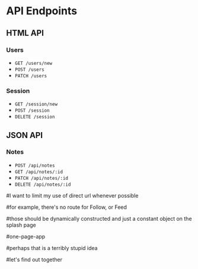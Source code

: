 # API Endpoints

## HTML API

### Users

- `GET /users/new`
- `POST /users`
- `PATCH /users`

### Session

- `GET /session/new`
- `POST /session`
- `DELETE /session`

## JSON API

### Notes

- `POST /api/notes`
- `GET /api/notes/:id`
- `PATCH /api/notes/:id`
- `DELETE /api/notes/:id`


#I want to limit my use of direct url whenever possible 

#for example, there's no route for Follow, or Feed

#those should be dynamically constructed and just a constant object on the splash page

#one-page-app 

#perhaps that is a terribly stupid idea 

#let's find out together